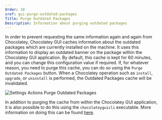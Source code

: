 ```yaml
---
Order: 10
xref: gui-purge-outdated-packages
Title: Purge Outdated Packages
Description: Information about purging outdated packages
---
```


In order to prevent requesting the same information again and again from Chocolatey, Chocolatey GUI caches information
about the outdated packages which are currently installed on the machine.  It uses this information to display an
outdated banner on the package within the Chocolatey GUI application.  By default, this cache is kept for 60 minutes,
and you can change this configuration value if required.  If, for whatever reason, you need to purge this cache, you
can do so using the `Purge Outdated Packages` button.  When a Chocolatey operation such as `install`, `upgrade`, or
`uninstall` is performed, the Outdated Packages cache will be invalidated.

![Settings Actions Purge Outdated Packages](/assets/images/chocolatey-gui/user_interface_settings_actions_purge_outdated_packages.png "Settings Actions Purge Outdated Packages")

In addition to purging the cache from within the Chocolatey GUI application, it is also possible to do this using the
`chocolateyguicli` executable.  More information on doing this can be found [here](xref:gui-purge-command).
